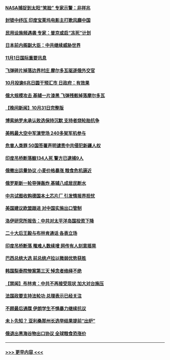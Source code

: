 #### [NASA捕捉到太阳“笑脸” 专家示警：非祥兆](../pages/prog202/a103564792.md?t=11011950) 
#### [封锁中纾压 印度宝莱坞电影主打歌风靡中国](../pages/prog202/a103564787.md?t=11011950) 
#### [民用设施频遇袭 专家：普京或启“冻死”计划](../pages/prog202/a103564777.md?t=11011950) 
#### [日本前内阁副大臣：中共继续威胁世界](../pages/prog202/a103564754.md?t=11011950) 
#### [11月1日国际重要讯息](../pages/prog202/a103564752.md?t=11011950) 
#### [飞弹碎片掉落边界村庄 摩尔多瓦驱逐俄外交官](../pages/prog202/a103564680.md?t=11011950) 
#### [10月投逾6兆日圆干预汇市 日政府：有效果](../pages/prog202/a103564666.md?t=11011950) 
#### [俄大规模攻击 基辅一片漆黑 飞弹残骸掉落摩尔多瓦](../pages/prog202/a103564633.md?t=11011950) 
#### [【晚间新闻】10月31日完整版](../pages/prog202/a103564496.md?t=11011950) 
#### [博索纳罗未承认败选保持沉默 支持者烧轮胎抗争](../pages/prog202/a103564536.md?t=11011950) 
#### [美韩最大空中军演登场 240多架军机参与](../pages/prog202/a103564539.md?t=11011950) 
#### [危害人类罪 50国签署声明谴责中共侵犯新疆人权](../pages/prog202/a103564521.md?t=11011950) 
#### [印度吊桥断落酿134人死 警方已逮捕9人](../pages/prog202/a103564374.md?t=11011950) 
#### [俄撤出运量协议 小麦价格暴涨 粮食危机逼近](../pages/prog202/a103564372.md?t=11011950) 
#### [俄罗斯新一轮导弹轰炸 基辅八成居民断水](../pages/prog202/a103564368.md?t=11011950) 
#### [中共试图收购德国本土芯片厂 引发情报界担忧](../pages/prog202/a103564296.md?t=11011950) 
#### [美国建议欧盟跟进 对中国实施出口管制](../pages/prog202/a103564199.md?t=11011950) 
#### [洛伊研究所报告：中共对太平洋岛国投资下降](../pages/prog202/a103564179.md?t=11011950) 
#### [二十大后王毅与布林肯通话 各表立场](../pages/prog202/a103564174.md?t=11011950) 
#### [印度吊桥断落 罹难人数续增 网传有人刻意摇晃](../pages/prog202/a103564171.md?t=11011950) 
#### [巴西总统大选 前总统卢拉以微弱优势获胜](../pages/prog202/a103564181.md?t=11011950) 
#### [韩国梨泰院惨案第三天 悼念者络绎不绝](../pages/prog202/a103564173.md?t=11011950) 
#### [【禁闻】布林肯：中共不再接受现状 加大对台施压](../pages/prog202/a103564117.md?t=11011950) 
#### [法国政要支持法轮功 总理表示已经关注](../pages/prog202/a103563960.md?t=11011950) 
#### [不顾最后通牒 伊朗学生不惧暴力继续抗议](../pages/prog202/a103563993.md?t=11011950) 
#### [未卜先知？ 亚利桑那州长选举结果提前“出炉”](../pages/prog202/a103563988.md?t=11011950) 
#### [俄退出黑海谷物出口协议 全球粮食恐涨价](../pages/prog202/a103563980.md?t=11011950) 

----
#### [ >>> 更早内容 <<< ](../indexes/prog202-earlier.md)
